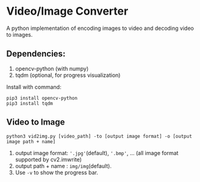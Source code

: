 # Video/Image Converter
A python implementation of encoding images to video and decoding video to images.

## Dependencies:
1. opencv-python (with numpy) 
2. tqdm (optional, for progress visualization)

Install with command:
```
pip3 install opencv-python
pip3 install tqdm
```

## Video to Image
```
python3 vid2img.py [video_path] -to [output image format] -o [output image path + name] 
```
1. output image format: `'.jpg'`(default), `'.bmp'`, ... (all image format supported by cv2.imwrite)
2. output path + name : `img/img`(default).
3. Use `-v` to show the progress bar. 
